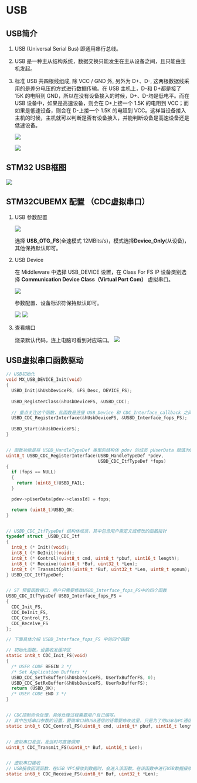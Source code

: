 # USB

## USB简介

1. USB (Universal Serial Bus) 即通用串行总线。
   
2. USB 是一种主从结构系统，数据交换只能发生在主从设备之间，且只能由主机发起。
   
3. 标准 USB 共四根线组成, 除 VCC / GND 外, 另外为 D+、D-, 这两根数据线采用的是差分电压的方式进行数据传输。在 USB 主机上，D-和 D+都是接了 15K 的电阻到 GND，所以在没有设备接入的时候，D+、D-均是低电平。而在 USB 设备中，如果是高速设备，则会在 D+上接一个 1.5K 的电阻到 VCC；而如果是低速设备，则会在 D-上接一个 1.5K 的电阻到 VCC。这样当设备接入主机的时候，主机就可以判断是否有设备接入，并能判断设备是高速设备还是低速设备。
   
    ![](assets/Snipaste_2024-03-02_13-58-51.png)

    ![](assets/Snipaste_2024-03-02_15-02-09.png)


## STM32 USB框图

![](assets/Snipaste_2024-03-02_14-21-51.png)

## STM32CUBEMX 配置 （CDC虚拟串口）

1. USB 参数配置
   
    ![](assets/Snipaste_2024-03-02_15-14-03.png)

    选择 **USB_OTG_FS**(全速模式 12MBits/s)，模式选择**Device_Only**(从设备)，其他保持默认即可。

2. USB Device
   
    在 Middleware 中选择 USB_DEVICE 设置，在 Class For FS IP 设备类别选择 **Communication Device Class（Virtual Port Com）** 虚拟串口。

    ![](assets/Snipaste_2024-03-02_15-29-17.png)

    参数配置、设备标识符保持默认即可。

    ![](assets/Snipaste_2024-03-02_15-32-03.png)
    ![](assets/Snipaste_2024-03-02_15-32-18.png)

3. 查看端口
   
    烧录默认代码，连上电脑可看到对应端口。
    ![](assets/Snipaste_2024-03-02_19-47-35.png)


## USB虚拟串口函数驱动

```C
// USB初始化
void MX_USB_DEVICE_Init(void)
{
  USBD_Init(&hUsbDeviceFS, &FS_Desc, DEVICE_FS);
 
  USBD_RegisterClass(&hUsbDeviceFS, &USBD_CDC);
 
  // 重点关注这个函数，此函数是连接 USB_Device 和 CDC_Interface_callback 之间的桥梁
  USBD_CDC_RegisterInterface(&hUsbDeviceFS, &USBD_Interface_fops_FS);
 
  USBD_Start(&hUsbDeviceFS);
}


// 函数功能是将 USBD_HandleTypeDef 类型的结构体 pdev 的成员 pUserData 赋值为USBD_CDC_ItfTypeDef 类型的结构体 fops
uint8_t USBD_CDC_RegisterInterface(USBD_HandleTypeDef *pdev,
                                   USBD_CDC_ItfTypeDef *fops)
{
  if (fops == NULL)
  {
    return (uint8_t)USBD_FAIL;
  }

  pdev->pUserData[pdev->classId] = fops;

  return (uint8_t)USBD_OK;
}


// USBD_CDC_ItfTypeDef 结构体成员，其中包含用户需定义或修改的函数指针
typedef struct _USBD_CDC_Itf
{
  int8_t (* Init)(void);
  int8_t (* DeInit)(void);
  int8_t (* Control)(uint8_t cmd, uint8_t *pbuf, uint16_t length);
  int8_t (* Receive)(uint8_t *Buf, uint32_t *Len);
  int8_t (* TransmitCplt)(uint8_t *Buf, uint32_t *Len, uint8_t epnum);
} USBD_CDC_ItfTypeDef;


// ST 预留函数接口，用户只需要修改USBD_Interface_fops_FS中的四个函数
USBD_CDC_ItfTypeDef USBD_Interface_fops_FS = 
{
  CDC_Init_FS,
  CDC_DeInit_FS,
  CDC_Control_FS,  
  CDC_Receive_FS
};
```

```C
// 下面具体介绍 USBD_Interface_fops_FS 中的四个函数

// 初始化函数，设置收发缓冲区
static int8_t CDC_Init_FS(void)
{
  /* USER CODE BEGIN 3 */
  /* Set Application Buffers */
  USBD_CDC_SetTxBuffer(&hUsbDeviceFS, UserTxBufferFS, 0);
  USBD_CDC_SetRxBuffer(&hUsbDeviceFS, UserRxBufferFS);
  return (USBD_OK);
  /* USER CODE END 3 */
}


// CDC控制命令处理，具体处理过程需要用户自己编写。
// 其中包括串口参数的设置，要做串口转USB通信的话需要修改这里，只是为了用USB与PC通信则不用管这里。每个命令具体的意思需要查询CDC类手册。
static int8_t CDC_Control_FS(uint8_t cmd, uint8_t* pbuf, uint16_t length);


// 虚拟串口发送，发送时可直接调用
uint8_t CDC_Transmit_FS(uint8_t* Buf, uint16_t Len);


// 虚拟串口接收
// USB接收回调函数，在USB VPC接收到数据时，会进入该函数，在该函数中进行USB数据接收处理或进行函数回调即可。
static int8_t CDC_Receive_FS(uint8_t* Buf, uint32_t *Len);
```